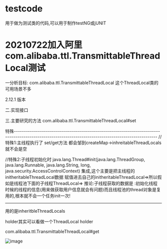 # testcode
用于做为测试类的代码,可以用于制作testNG或jUNIT


# 20210722加入阿里com.alibaba.ttl.TransmittableThreadLocal测试



一分析目标:
com.alibaba.ttl.TransmittableThreadLocal 这个ThreadLocal类的可用场景不多

2.12.1
版本


二.实现接口




三.主要研究的方法
com.alibaba.ttl.TransmittableThreadLocal#set






特殊-----------------------------------------------------------------------------------------------------------------------------------------------------
//特殊1:主线程执行了 set/get方法 都会邹到createMap->inhreitableThreadLocals就不会是空



//特殊2:子线程初始化时 java.lang.Thread#init(java.lang.ThreadGroup, java.lang.Runnable, java.lang.String, long, java.security.AccessControlContext)
集成,这个主要是把主线程的initheritableThreadLocal数据 赋值进去自己的initheritableThreadLocal=>所以假如是线程池下面的子线程ThreadLocal=>   推论:子线程获取的数据是 :初始化线程时候的线程的信息(用来做获取用户信息就会有问题)而且线程池的thread对象是复用的,根本就不会一个任务init一次!



--------------------------------------------------------------------------------------------------------------------------------------------
用的是inheritbleThreadLocals


holder其实可以看做一个ThreadLocal
holder


com.alibaba.ttl.TransmittableThreadLocal#get





![image](https://user-images.githubusercontent.com/35860913/126746470-41ed7c51-3aaa-43a7-a48f-8e6d387462fd.png)
